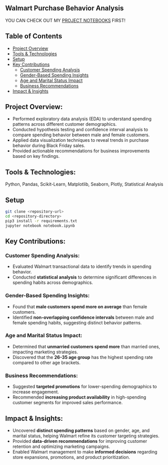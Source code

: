 ## Walmart Purchase Behavior Analysis
YOU CAN CHECK OUT MY [PROJECT NOTEBOOKS](https://github.com/khoapham1002/Walmart-Purchases-Behavior-Analysis/blob/main/reports/walmart-purchases-habit.pdf) FIRST!



## Table of Contents
- [Project Overview](#project-overview)
- [Tools & Technologies](#tools--technologies)
- [Setup](#setup)
- [Key Contributions](#key-contributions)
    - [Customer Spending Analysis](#customer-spending-analysis)
    - [Gender-Based Spending Insights](#gender-based-spending-insights)
    - [Age and Marital Status Impact](#age-and-marital-status-impact)
    - [Business Recommendations](#business-recommendations)
- [Impact & Insights](#impact--insights)



## Project Overview:   
- Performed exploratory data analysis (EDA) to understand spending patterns across different customer demographics.
- Conducted hypothesis testing and confidence interval analysis to compare spending behavior between male and female customers.
- Applied data visualization techniques to reveal trends in purchase behavior during Black Friday sales.
- Provided actionable recommendations for business improvements based on key findings.


## Tools & Technologies:
Python, Pandas, Scikit-Learn, Matplotlib, Seaborn, Plotly, Statistical Analysis


## Setup
```bash
git clone <repository-url>
cd <repository-directory>
pip3 install -r requirements.txt
jupyter notebook notebook.ipynb
```



## Key Contributions:
### Customer Spending Analysis:
- Evaluated Walmart transactional data to identify trends in spending behavior.
- Conducted **statistical analysis** to determine significant differences in spending habits across demographics.

### Gender-Based Spending Insights:
- Found that **male customers spend more on average** than female customers.
- Identified **non-overlapping confidence intervals** between male and female spending habits, suggesting distinct behavior patterns.

### Age and Marital Status Impact:
- Determined that **unmarried customers spend more** than married ones, impacting marketing strategies.
- Discovered that the **26-35 age group** has the highest spending rate compared to other age brackets.

### Business Recommendations:
- Suggested **targeted promotions** for lower-spending demographics to increase engagement.
- Recommended **increasing product availability** in high-spending customer segments for improved sales performance.

## Impact & Insights:
- Uncovered **distinct spending patterns** based on gender, age, and marital status, helping Walmart refine its customer targeting strategies.
- Provided **data-driven recommendations** for improving customer retention and optimizing marketing campaigns.
- Enabled Walmart management to make **informed decisions** regarding store expansions, promotions, and product prioritization.
